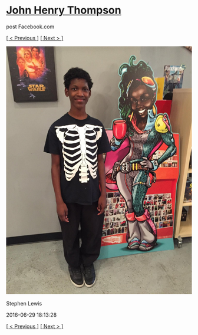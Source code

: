 # [John Henry Thompson](../README.md)
post Facebook.com

[[ < Previous ]](2016-07-01-1.md) [[ Next > ]](2016-06-22-2.md)

[![](../media/2016-06-29/Timeline-Photos-Stephen-Lewis.jpg)](../README.md)

Stephen Lewis

2016-06-29 18:13:28

[[ < Previous ]](2016-07-01-1.md) [[ Next > ]](2016-06-22-2.md)